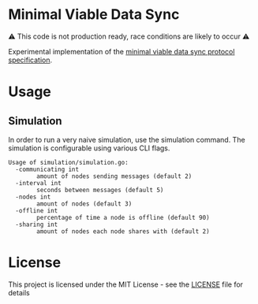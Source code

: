 # Minimal Viable Data Sync

:warning: This code is not production ready, race conditions are likely to occur :warning:

Experimental implementation of the [minimal viable data sync protocol specification](https://notes.status.im/bZHk_BNkSAe8-TY7DxdNEg?view).

# Usage

## Simulation

In order to run a very naive simulation, use the simulation command. The simulation is configurable using various CLI flags.

```
Usage of simulation/simulation.go:
  -communicating int
    	amount of nodes sending messages (default 2)
  -interval int
    	seconds between messages (default 5)
  -nodes int
    	amount of nodes (default 3)
  -offline int
    	percentage of time a node is offline (default 90)
  -sharing int
    	amount of nodes each node shares with (default 2)
```

# License

This project is licensed under the MIT License - see the [LICENSE](LICENSE) file for details

